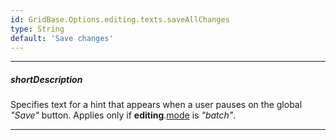 ```yaml
---
id: GridBase.Options.editing.texts.saveAllChanges
type: String
default: 'Save changes'
---
```

---
##### shortDescription
Specifies text for a hint that appears when a user pauses on the global *"Save"* button. Applies only if **editing**.[mode]({basewidgetpath}/Configuration/editing/#mode) is *"batch"*.

---
